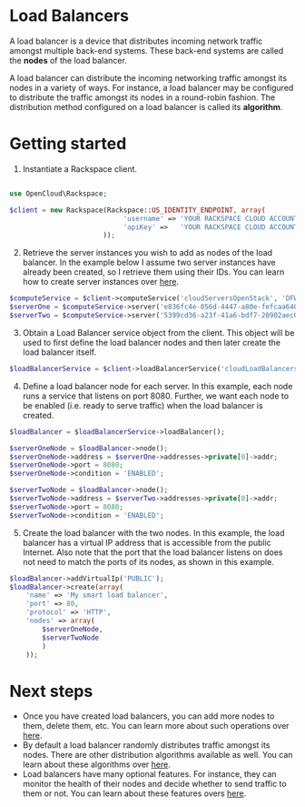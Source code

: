 # Load Balancers

A load balancer is a device that distributes incoming network traffic amongst
multiple back-end systems. These back-end systems are called the **nodes** of
the load balancer.

A load balancer can distribute the incoming networking traffic amongst its
nodes in a variety of ways. For instance, a load balancer may be configured to
distribute the traffic amongst its nodes in a round-robin fashion. The
distribution method configured on a load balancer is called its **algorithm**.

# Getting started

1. Instantiate a Rackspace client.

```php

use OpenCloud\Rackspace;

$client = new Rackspace(Rackspace::US_IDENTITY_ENDPOINT, array(
                            'username' => 'YOUR RACKSPACE CLOUD ACCOUNT USERNAME',
                            'apiKey' =>   'YOUR RACKSPACE CLOUD ACCOUNT API KEY'
                       ));
```

2. Retrieve the server instances you wish to add as nodes of the load balancer.
In the example below I assume two server instances have already been created,
so I retrieve them using their IDs. You can learn how to create server instances
over [here]().

```php
$computeService = $client->computeService('cloudServersOpenStack', 'DFW');
$serverOne = $computeService->server('e836fc4e-056d-4447-a80e-fefcaa640216');
$serverTwo = $computeService->server('5399cd36-a23f-41a6-bdf7-20902aec0e74');
```

3. Obtain a Load Balancer service object from the client. This object will be used
to first define the load balancer nodes and then later create the load balancer itself.

```php
$loadBalancerService = $client->loadBalancerService('cloudLoadBalancers', 'DFW');
```

4. Define a load balancer node for each server. In this example, each
node runs a service that listens on port 8080. Further, we want each node
to be enabled (i.e. ready to serve traffic) when the load balancer is created.

```php
$loadBalancer = $loadBalancerService->loadBalancer();

$serverOneNode = $loadBalancer->node();
$serverOneNode->address = $serverOne->addresses->private[0]->addr;
$serverOneNode->port = 8080;
$serverOneNode->condition = 'ENABLED';

$serverTwoNode = $loadBalancer->node();
$serverTwoNode->address = $serverTwo->addresses->private[0]->addr;
$serverTwoNode->port = 8080;
$serverTwoNode->condition = 'ENABLED';
```

5. Create the load balancer with the two nodes. In this example, the load
balancer has a virtual IP address that is accessible from the public Internet.
Also note that the port that the load balancer listens on does not need to
match the ports of its nodes, as shown in this example.

```php
$loadBalancer->addVirtualIp('PUBLIC');
$loadBalancer->create(array(
    'name' => 'My smart load balancer',
    'port' => 80,
    'protocol' => 'HTTP',
    'nodes' => array(
        $serverOneNode,
        $serverTwoNode
        )
    ));
```

# Next steps
* Once you have created load balancers, you can add more nodes to them,
delete them, etc. You can learn more about such operations over [here]().
* By default a load balancer randomly distributes traffic amongst its nodes.
There are other distribution algorithms available as well. You can learn about
these algorithms over [here]().
* Load balancers have many optional features. For instance, they can monitor
the health of their nodes and decide whether to send traffic to them or not.
You can learn about these features overs [here]().
